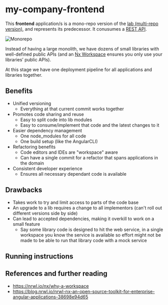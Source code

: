 # my-company-frontend

This **frontend** application/s is a mono-repo version of the [lab (multi-repo version)](http://ivans-innovation-lab.github.io/), and represents its predecessor. It conusumes a [REST API](https://github.com/ivans-innovation-lab-monorepos/my-company-backend).

![Monorepo](https://github.com/ivans-innovation-lab-monorepos/my-company-backend/raw/master/monorepo.png)


Instead of having a large monolith, we have dozens of small libraries with well-defined public APIs (and an [Nx Workspace](https://nrwl.io/nx/why-a-workspace) ensures you only use your libraries’ public APIs).

At this stage we have one deployment pipeline for all applications and libraries together.

## Benefits

- Unified versioning
   - Everything at that current commit works together
- Promotes code sharing and reuse
   - Easy to split code into lib modules
   - Easy to consume/implement that code and the latest changes to it
- Easier dependency management
   - One node_modules for all code
   - One build setup (like the AngularCLI)
- Refactoring benefits
   - Code editors and IDEs are "workspace" aware
   - Can have a single commit for a refactor that spans applications in the domain
- Consistent developer experience
   - Ensures all necessary dependant code is available

## Drawbacks

- Takes work to try and limit access to parts of the code base
- An upgrade to a lib requires a change to all implementors (can't roll out different versions side by side)
- Can lead to accepted dependencies, making it overkill to work on a small feature
  - Say some library code is designed to hit the web service, in a single workspace you know the service is available so effort might not be made to be able to run that library code with a mock service
  
## Running instructions


## References and further reading

- https://nrwl.io/nx/why-a-workspace
- https://blog.nrwl.io/nrwl-nx-an-open-source-toolkit-for-enterprise-angular-applications-38698e94d65

